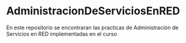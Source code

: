 # AdministracionDeServiciosEnRED
En este repositorio se encontraran las practicas de Administración de Servicios en RED implementadas en el curso
